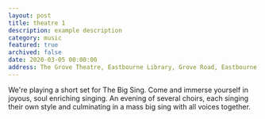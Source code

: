 ```yaml
---
layout: post
title: theatre 1
description: example description
category: music
featured: true
archived: false
date: 2020-03-05 00:00:00
address: The Grove Theatre, Eastbourne Library, Grove Road, Eastbourne
---
```


We're playing a short set for The Big Sing. Come and immerse yourself in joyous, soul enriching singing. An evening of several choirs, each singing their own style and culminating in a mass big sing with all voices together. 